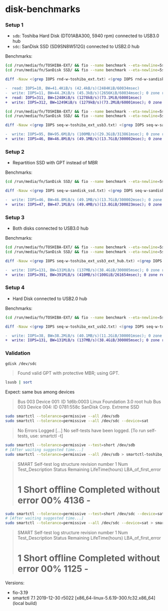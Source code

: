 # disk-benchmarks

### Setup 1

- `sdb`: Toshiba Hard Disk (DT01ABA300, 5940 rpm) connected to USB3.0 hub
- `sdc`: SanDisk SSD (SD9SN8W512G) connected to USB2.0 hub

Benchmarks:

```bash
(cd /run/media/fn/TOSHIBA-EXT/ && fio --name benchmark --eta-newline=5s --rw=randwrite --size=60g --io_size=100g --blocksize=1024k --ioengine=libaio --fsync=10000 --iodepth=32 --direct=1 --numjobs=1 --runtime=300 --group_reporting > disk-benchmarks/rnd-w-toshiba_ext.txt)
(cd /run/media/fn/SanDisk SSD/ && fio --name benchmark --eta-newline=5s --rw=randwrite --size=60g --io_size=100g --blocksize=1024k --ioengine=libaio --fsync=10000 --iodepth=32 --direct=1 --numjobs=1 --runtime=300 --group_reporting > disk-benchmarks/rnd-w-sandisk_ssd.txt)

diff -Nauw <(grep IOPS rnd-w-toshiba_ext.txt) <(grep IOPS rnd-w-sandisk_ssd.txt) | tail -n +4
```

```diff
-  read: IOPS=10, BW=41.4KiB/s (42.4kB/s)(2484KiB/60034msec)
-  write: IOPS=11, BW=44.2KiB/s (45.3kB/s)(2656KiB/60034msec); 0 zone resets
+  read: IOPS=311, BW=1248KiB/s (1278kB/s)(73.1MiB/60001msec)
+  write: IOPS=312, BW=1249KiB/s (1279kB/s)(73.2MiB/60001msec); 0 zone resets
```

```bash
(cd /run/media/fn/TOSHIBA-EXT/ && fio --name benchmark --eta-newline=5s --rw=write --size=60g --io_size=100g --blocksize=1024k --ioengine=libaio --fsync=10000 --iodepth=32 --direct=1 --numjobs=1 --runtime=300 --group_reporting > disk-benchmarks/seq-w-toshiba_ext_usb3.txt)
(cd /run/media/fn/SanDisk SSD/ && fio --name benchmark --eta-newline=5s --rw=write --size=60g --io_size=100g --blocksize=1024k --ioengine=libaio --fsync=10000 --iodepth=32 --direct=1 --numjobs=1 --runtime=300 --group_reporting > disk-benchmarks/seq-w-sandisk_ssd_usb2.txt)

diff -Nauw <(grep IOPS seq-w-toshiba_ext_usb3.txt) <(grep IOPS seq-w-sandisk_ssd_usb2.txt) | tail -n +4
```

```diff
-  write: IOPS=95, BW=95.6MiB/s (100MB/s)(29.3GiB/313861msec); 0 zone resets
+  write: IOPS=46, BW=46.8MiB/s (49.1MB/s)(13.7GiB/300002msec); 0 zone resets
```

### Setup 2

- Repartition SSD with GPT instead of MBR

Benchmarks:

```bash
(cd /run/media/fn/SanDisk SSD/ && fio --name benchmark --eta-newline=5s --rw=write --size=60g --io_size=100g --blocksize=1024k --ioengine=libaio --fsync=10000 --iodepth=32 --direct=1 --numjobs=1 --runtime=300 --group_reporting > disk-benchmarks/seq-w-sandisk_ssd_gpt.txt)

diff -Nauw <(grep IOPS seq-w-sandisk_ssd.txt) <(grep IOPS seq-w-sandisk_ssd_gpt.txt) | tail -n +4
```

```diff
-  write: IOPS=46, BW=46.8MiB/s (49.1MB/s)(13.7GiB/300002msec); 0 zone resets
+  write: IOPS=47, BW=47.1MiB/s (49.4MB/s)(13.8GiB/300023msec); 0 zone resets
```

### Setup 3

- Both disks connected to USB3.0 hub

Benchmarks:

```bash
(cd /run/media/fn/TOSHIBA-EXT/ && fio --name benchmark --eta-newline=5s --rw=write --size=60g --io_size=100g --blocksize=1024k --ioengine=libaio --fsync=10000 --iodepth=32 --direct=1 --numjobs=1 --runtime=300 --group_reporting > disk-benchmarks/seq-w-toshiba_ext_usb3.txt)
(cd /run/media/fn/SanDisk SSD/ && fio --name benchmark --eta-newline=5s --rw=write --size=60g --io_size=100g --blocksize=1024k --ioengine=libaio --fsync=10000 --iodepth=32 --direct=1 --numjobs=1 --runtime=300 --group_reporting > disk-benchmarks/seq-w-sandisk_ssd.txt)

diff -Nauw <(grep IOPS seq-w-toshiba_ext_usb3_ext_hub.txt) <(grep IOPS seq-w-sandisk_ssd_gpt_usb3_ext_hub.txt) | tail -n +4
```

```diff
-  write: IOPS=131, BW=131MiB/s (137MB/s)(38.4GiB/300005msec); 0 zone resets
+  write: IOPS=391, BW=391MiB/s (410MB/s)(100GiB/261654msec); 0 zone resets
```

### Setup 4

- Hard Disk connected to USB2.0 hub

Benchmarks:

```bash
(cd /run/media/fn/TOSHIBA-EXT/ && fio --name benchmark --eta-newline=5s --rw=write --size=60g --io_size=100g --blocksize=1024k --ioengine=libaio --fsync=10000 --iodepth=32 --direct=1 --numjobs=1 --runtime=300 --group_reporting > disk-benchmarks/seq-w-toshiba_ext_usb2.txt)

diff -Nauw <(grep IOPS seq-w-toshiba_ext_usb2.txt) <(grep IOPS seq-w-toshiba_ext_usb3_ext_hub.txt)
```

```diff
-  write: IOPS=38, BW=38.2MiB/s (40.1MB/s)(11.2GiB/300001msec); 0 zone resets
+  write: IOPS=131, BW=131MiB/s (137MB/s)(38.4GiB/300005msec); 0 zone resets
```

### Validation

```bash
gdisk /dev/sdc
```

> Found valid GPT with protective MBR; using GPT.

```bash
lsusb | sort
```

Expect: same bus among devices

> Bus 003 Device 001: ID 1d6b:0003 Linux Foundation 3.0 root hub
> Bus 003 Device 004: ID 0781:558c SanDisk Corp. Extreme SSD

```bash
sudo smartctl --tolerance=permissive --all /dev/sdb
sudo smartctl --tolerance=permissive --all /dev/sdc --device=sat
```

> No Errors Logged
> [...]
> No self-tests have been logged.  [To run self-tests, use: smartctl -t]

```bash
sudo smartctl --tolerance=permissive --test=short /dev/sdb
# [After waiting suggested time...]
sudo smartctl --tolerance=permissive --all /dev/sdb > smartctl-toshiba_ext.txt
```

> SMART Self-test log structure revision number 1
> Num  Test_Description    Status                  Remaining  LifeTime(hours)  LBA_of_first_error
> # 1  Short offline       Completed without error       00%      4136         -

```bash
sudo smartctl --tolerance=permissive --test=short /dev/sdc --device=sat
# [After waiting suggested time...]
sudo smartctl --tolerance=permissive --all /dev/sdc --device=sat > smartctl-sandisk_ssd.txt
```

> SMART Self-test log structure revision number 1
> Num  Test_Description    Status                  Remaining  LifeTime(hours)  LBA_of_first_error
> # 1  Short offline       Completed without error       00%      1125         -

Versions:

- fio-3.19
- smartctl 7.1 2019-12-30 r5022 [x86_64-linux-5.6.19-300.fc32.x86_64] (local build)
